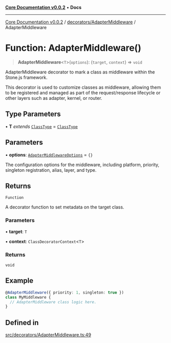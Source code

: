 [**Core Documentation v0.0.2**](../../../README.md) • **Docs**

***

[Core Documentation v0.0.2](../../../modules.md) / [decorators/AdapterMiddleware](../README.md) / AdapterMiddleware

# Function: AdapterMiddleware()

> **AdapterMiddleware**\<`T`\>(`options`): (`target`, `context`) => `void`

AdapterMiddleware decorator to mark a class as middleware within the Stone.js framework.

This decorator is used to customize classes as middleware, allowing them to be registered and managed
as part of the request/response lifecycle or other layers such as adapter, kernel, or router.

## Type Parameters

• **T** *extends* [`ClassType`](../../../definitions/type-aliases/ClassType.md) = [`ClassType`](../../../definitions/type-aliases/ClassType.md)

## Parameters

• **options**: [`AdapterMiddlewareOptions`](../interfaces/AdapterMiddlewareOptions.md) = `{}`

The configuration options for the middleware, including platform, priority, singleton registration, alias, layer, and type.

## Returns

`Function`

A decorator function to set metadata on the target class.

### Parameters

• **target**: `T`

• **context**: `ClassDecoratorContext`\<`T`\>

### Returns

`void`

## Example

```typescript
@AdapterMiddleware({ priority: 1, singleton: true })
class MyMiddleware {
  // AdapterMiddleware class logic here.
}
```

## Defined in

[src/decorators/AdapterMiddleware.ts:49](https://github.com/stonemjs/core/blob/aa2a76ee3b0b5f73fa20c9cec0decb9263cddbc2/src/decorators/AdapterMiddleware.ts#L49)

